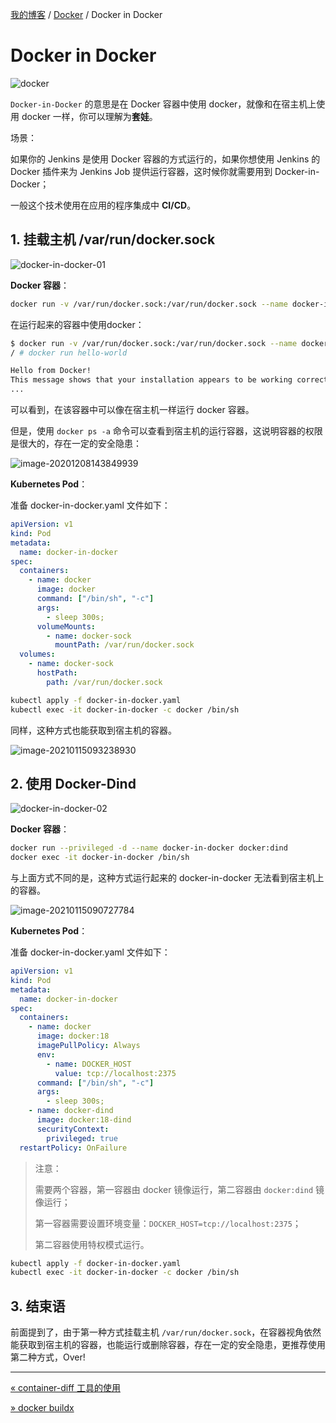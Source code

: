 [我的博客](../_index.md) / [Docker](_index.md) / Docker in Docker

# Docker in Docker

![docker](https://fs.poneding.com/images/docker.png)

`Docker-in-Docker` 的意思是在 Docker 容器中使用 docker，就像和在宿主机上使用 docker 一样，你可以理解为**套娃**。

场景：

如果你的 Jenkins 是使用 Docker 容器的方式运行的，如果你想使用 Jenkins 的 Docker 插件来为 Jenkins Job 提供运行容器，这时候你就需要用到 Docker-in-Docker；

一般这个技术使用在应用的程序集成中 **CI/CD**。

## 1. 挂载主机 /var/run/docker.sock

![docker-in-docker-01](https://fs.poneding.com/images/docker-in-docker-01.png)

**Docker 容器**：

```bash
docker run -v /var/run/docker.sock:/var/run/docker.sock --name docker-in-docker -it docker
```

在运行起来的容器中使用docker：

```bash
$ docker run -v /var/run/docker.sock:/var/run/docker.sock --name docker-in-docker -it docker
/ # docker run hello-world

Hello from Docker!
This message shows that your installation appears to be working correctly.
...
```

可以看到，在该容器中可以像在宿主机一样运行 docker 容器。

但是，使用 `docker ps -a` 命令可以查看到宿主机的运行容器，这说明容器的权限是很大的，存在一定的安全隐患：

![image-20201208143849939](https://fs.poneding.com/images/image-20201208143849939.png)

**Kubernetes Pod**：

准备 docker-in-docker.yaml 文件如下：

```yaml
apiVersion: v1
kind: Pod
metadata:
  name: docker-in-docker
spec:
  containers:
    - name: docker
      image: docker
      command: ["/bin/sh", "-c"]
      args:
        - sleep 300s;
      volumeMounts:
        - name: docker-sock
          mountPath: /var/run/docker.sock
  volumes:
    - name: docker-sock
      hostPath:
        path: /var/run/docker.sock
```

```bash
kubectl apply -f docker-in-docker.yaml
kubectl exec -it docker-in-docker -c docker /bin/sh
```

同样，这种方式也能获取到宿主机的容器。

![image-20210115093238930](https://fs.poneding.com/images/image-20210115093238930.png)

## 2. 使用 Docker-Dind

![docker-in-docker-02](https://fs.poneding.com/images/docker-in-docker-02.png)

**Docker 容器**：

```bash
docker run --privileged -d --name docker-in-docker docker:dind
docker exec -it docker-in-docker /bin/sh
```

与上面方式不同的是，这种方式运行起来的 docker-in-docker 无法看到宿主机上的容器。

![image-20210115090727784](https://fs.poneding.com/images/image-20210115090727784.png)

**Kubernetes Pod**：

准备 docker-in-docker.yaml 文件如下：

```yaml
apiVersion: v1
kind: Pod
metadata:
  name: docker-in-docker
spec:
  containers:
    - name: docker
      image: docker:18
      imagePullPolicy: Always
      env:
        - name: DOCKER_HOST
          value: tcp://localhost:2375
      command: ["/bin/sh", "-c"]
      args:
        - sleep 300s;
    - name: docker-dind
      image: docker:18-dind
      securityContext:
        privileged: true
  restartPolicy: OnFailure
```

> 注意：
>
> 需要两个容器，第一容器由 docker 镜像运行，第二容器由 `docker:dind` 镜像运行；
>
> 第一容器需要设置环境变量：`DOCKER_HOST=tcp://localhost:2375`；
>
> 第二容器使用特权模式运行。

```bash
kubectl apply -f docker-in-docker.yaml
kubectl exec -it docker-in-docker -c docker /bin/sh
```

## 3. 结束语

前面提到了，由于第一种方式挂载主机 `/var/run/docker.sock`，在容器视角依然能获取到宿主机的容器，也能运行或删除容器，存在一定的安全隐患，更推荐使用第二种方式，Over!

---
[« container-diff 工具的使用](container-diff.md)

[» docker buildx](docker-buildx.md)
